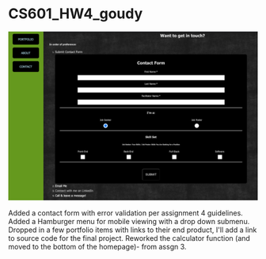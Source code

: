 # CS601_HW4_goudy

![contact form](images/screenshot_form.png)

Added a contact form with error validation per assignment 4 guidelines.
Added a Hamburger menu for mobile viewing with a drop down submenu.
Dropped in a few portfolio items with links to their end product, I'll add a link to source code for the final project.
Reworked the calculator function (and moved to the bottom of the homepage)- from assgn 3.
